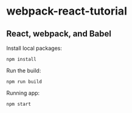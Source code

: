 # webpack-react-tutorial <br />
<h2>React, webpack, and Babel</h2> 

Install local packages: <p>```npm install```</p>
Run the build: <p>```npm run build```</p>
Running app: <p>```npm start```</p>
